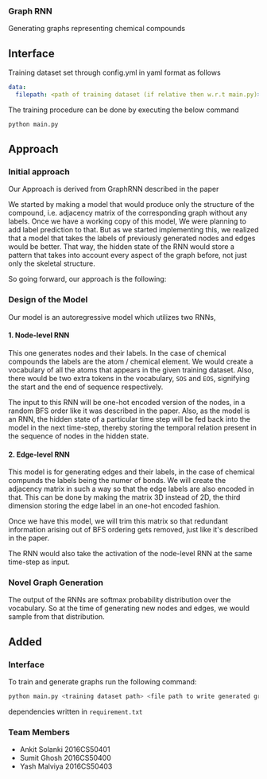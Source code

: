 ### Graph RNN

Generating graphs representing chemical compounds

## Interface

Training dataset set through config.yml in yaml format as follows
```yaml
data:
  filepath: <path of training dataset (if relative then w.r.t main.py)>
```

The training procedure can be done by executing the below command
```sh
python main.py
```

## Approach

### Initial approach

Our Approach is derived from GraphRNN described in the paper <link>

We started by making a model that would produce only the structure of the compound, i.e. adjacency matrix of the corresponding graph without any labels. Once we have a working copy of this model, We were planning to add label prediction to that. But as we started implementing this, we realized that a model that takes the labels of previously generated nodes and edges would be better. That way, the hidden state of the RNN would store a pattern that takes into account every aspect of the graph before, not just only the skeletal structure.

So going forward, our approach is the following:

### Design of the Model
Our model is an autoregressive model which utilizes two RNNs,

#### 1. Node-level RNN
This one generates nodes and their labels. In the case of chemical compounds the labels are the atom / chemical element. We would create a vocabulary of all the atoms that appears in the given training dataset. Also, there would be two extra tokens in the vocabulary, `SOS` and `EOS`, signifying the start and the end of sequence respectively.

The input to this RNN will be one-hot encoded version of the nodes, in a random BFS order like it was described in the paper. Also, as the model is an RNN, the hidden state of a particular time step will be fed back into the model in the next time-step, thereby storing the temporal relation present in the sequence of nodes in the hidden state. 

#### 2. Edge-level RNN
This model is for generating edges and their labels, in the case of chemical compunds the labels being the numer of bonds. We will create the adjacency matrix in such a way so that the edge labels are also encoded in that. This can be done by making the matrix 3D instead of 2D, the third dimension storing the edge label in an one-hot encoded fashion.

Once we have this model, we will trim this matrix so that redundant information arising out of BFS ordering gets removed, just like it's described in the paper. 

The RNN would also take the activation of the node-level RNN at the same time-step as input.

### Novel Graph Generation

The output of the RNNs are softmax probability distribution over the vocabulary. So at the time of generating new nodes and edges, we would sample from that distribution.

## Added

### Interface

To train and generate graphs run the following command:
```sh
python main.py <training dataset path> <file path to write generated graphs> <file path to save model weights>
```

dependencies written in `requirement.txt`

### Team Members
- Ankit Solanki 2016CS50401
- Sumit Ghosh 2016CS50400
- Yash Malviya 2016CS50403
